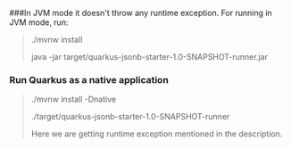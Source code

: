 ###In JVM mode it doesn't throw any runtime exception. For running in JVM mode, run:

> ./mvnw install
>
> java -jar target/quarkus-jsonb-starter-1.0-SNAPSHOT-runner.jar
>
### Run Quarkus as a native application
 
> ./mvnw install -Dnative
>
> ./target/quarkus-jsonb-starter-1.0-SNAPSHOT-runner
>
> Here we are getting runtime exception mentioned in the description.
